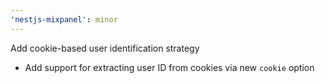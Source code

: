 ```yaml
---
'nestjs-mixpanel': minor
---
```


Add cookie-based user identification strategy

- Add support for extracting user ID from cookies via new `cookie` option
